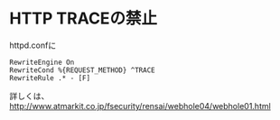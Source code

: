 ﻿# HTTP TRACEの禁止
httpd.confに

```clike
RewriteEngine On                  
RewriteCond %{REQUEST_METHOD} ^TRACE
RewriteRule .* - [F]
```

詳しくは、http://www.atmarkit.co.jp/fsecurity/rensai/webhole04/webhole01.html
